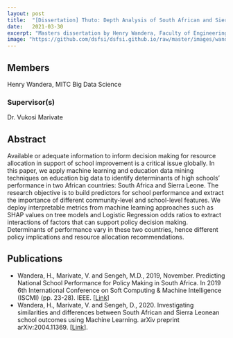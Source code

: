 ```yaml
---
layout: post
title:  "[Dissertation] Thuto: Depth Analysis of South African and Sierra Leone School Outcomes using Machine Learning"
date:   2021-03-30
excerpt: "Masters dissertation by Henry Wandera, Faculty of Engineering, Built Environment and Information Technology University of Pretoria, Pretoria"
image: "https://github.com/dsfsi/dsfsi.github.io/raw/master/images/wandera.png"
---
```

## Members
Henry Wandera, MITC Big Data Science
### Supervisor(s)
Dr. Vukosi Marivate

## Abstract
Available or adequate information to inform decision making for resource allocation in support of school improvement is a critical issue globally. In this paper, we apply machine learning and education data mining techniques on education big data to identify determinants of high schools’ performance in two African countries: South Africa and Sierra Leone. The research objective is to build predictors for school performance and extract the importance of different community-level and school-level features. We deploy interpretable metrics from machine learning approaches such as SHAP values on tree models and Logistic Regression odds ratios to extract interactions of factors that can support policy decision making. Determinants of performance vary in these two countries, hence different policy implications and resource allocation recommendations.

## Publications
* Wandera, H., Marivate, V. and Sengeh, M.D., 2019, November. Predicting National School Performance for Policy Making in South Africa. In 2019 6th International Conference on Soft Computing & Machine Intelligence (ISCMI) (pp. 23-28). IEEE. [[Link](https://ieeexplore.ieee.org/abstract/document/9004323)]
* Wandera, H., Marivate, V. and Sengeh, D., 2020. Investigating similarities and differences between South African and Sierra Leonean school outcomes using Machine Learning. arXiv preprint arXiv:2004.11369. [[Link](https://arxiv.org/abs/2004.11369)].
